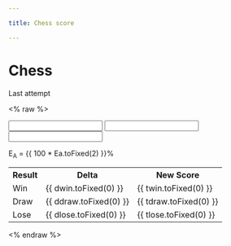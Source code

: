 ```yaml
---

title: Chess score

---
```


# Chess

Last attempt

<script src="https://cdn.jsdelivr.net/npm/vue@2"></script>
<% raw %>
<div id="app-chess">
  <input type="number" v-model="s1" v-on:input="calculate_scores"/>
  <input type="number" v-model="s2" v-on:input="calculate_scores"/>
  <input type="number" v-model="K" v-on:input="calculate_scores"/>
  
  <p>E<sub>A</sub> = {{ 100 * Ea.toFixed(2) }}%</p>
  <table>
      <tr><th>Result</th><th>Delta</th><th>New Score</th></tr>
      <tr><td>Win</td><td>{{ dwin.toFixed(0) }}</td><td>{{ twin.toFixed(0) }}</td></tr>
      <tr><td>Draw</td><td>{{ ddraw.toFixed(0) }}</td><td>{{ tdraw.toFixed(0) }}</td></tr>
      <tr><td>Lose</td><td>{{ dlose.toFixed(0) }}</td><td>{{ tlose.toFixed(0) }}</td></tr>
  </table>
  
</div>

<% endraw %>

<script>

var chess_score = new Vue ({
  el: '#app-chess',
  data: {
      s1 : 1200,
      s2: 1200,
      
      dwin : 16,
      ddraw : 0,
      dlose : -16,
      
      twin : 1216,
      tdraw : 1200,
      tlose : 1184,
      
      Ea : 0.5,
      K : 32
  },
  
  methods : {
    calculate_scores : function () {
      this.s1 = parseFloat(this.s1);
      this.s2 = parseFloat(this.s2);
      this.Ea = 1.0 / ( 1 + 10 ** ((this.s2 - this.s1)/400.0));
      
      this.dwin = this.K * (1 - this.Ea);
      this.twin = this.s1 + this.dwin;
      
      this.ddraw = this.K * (0.5 - this.Ea);
      this.tdraw = this.s1 + this.ddraw;
      
      this.dlose = this.K * (0 - this.Ea);
      this.tlose = this.s1 + this.dlose;
    }
  }

})


</script>
